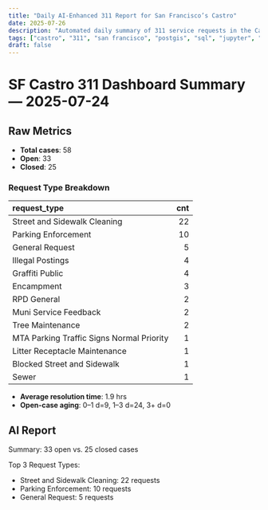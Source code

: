 ```yaml
---
title: "Daily AI-Enhanced 311 Report for San Francisco’s Castro"
date: 2025-07-26
description: "Automated daily summary of 311 service requests in the Castro neighborhood using Python, SQL, PostGIS and the smollm2:1.7b model via a local chat API."
tags: ["castro", "311", "san francisco", "postgis", "sql", "jupyter", "ai", "smollm2", "chat-api"]
draft: false
---
```


# SF Castro 311 Dashboard Summary — 2025-07-24

## Raw Metrics

- **Total cases**: 58
- **Open**:       33
- **Closed**:     25

### Request Type Breakdown

| request_type                              |   cnt |
|:------------------------------------------|------:|
| Street and Sidewalk Cleaning              |    22 |
| Parking Enforcement                       |    10 |
| General Request                           |     5 |
| Illegal Postings                          |     4 |
| Graffiti Public                           |     4 |
| Encampment                                |     3 |
| RPD General                               |     2 |
| Muni Service Feedback                     |     2 |
| Tree Maintenance                          |     2 |
| MTA Parking Traffic Signs Normal Priority |     1 |
| Litter Receptacle Maintenance             |     1 |
| Blocked Street and Sidewalk               |     1 |
| Sewer                                     |     1 |

- **Average resolution time**: 1.9 hrs
- **Open-case aging**:           0–1 d=9, 1–3 d=24, 3+ d=0

## AI Report

Summary: 33 open vs. 25 closed cases

Top 3 Request Types:
- Street and Sidewalk Cleaning: 22 requests
- Parking Enforcement: 10 requests
- General Request: 5 requests
